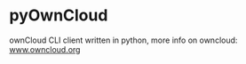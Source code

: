 pyOwnCloud
==========

ownCloud CLI client written in python, more info on owncloud: www.owncloud.org